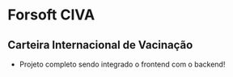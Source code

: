 # Forsoft CIVA

## Carteira Internacional de Vacinação

- Projeto completo sendo integrado o frontend com o backend!
